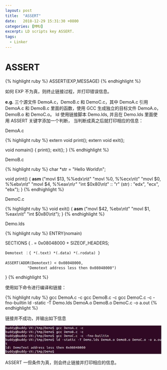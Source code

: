 ```yaml
---
layout: post
title:  "ASSERT"
date:   2018-12-29 15:31:30 +0800
categories: [MMU]
excerpt: LD scripts key ASSERT.
tags:
  - Linker
---
```


# ASSERT

{% highlight ruby %}
ASSERT(EXP,MESSAGE)
{% endhighlight %}

如何 EXP 不为真，则终止链接过程，并打印错误信息。

**e.g.** 三个源文件 DemoA.c，DemoB.c 和 DemoC.c，其中 DemoA.c 引用 DemoA.c 和 
DemoB.c 里面的函数，使用 GCC 生成独立的目标文件 DemoA.o，DemoB.o 和 DemoC.o。
ld 使用链接脚本 Demo.lds, 并且在 Demo.lds 里面使用 ASSERT 关键字添加一个判断，
当判断成真之后就打印相应的信息：

DemoA.c

{% highlight ruby %}
extern void print();
extern void exit();

void nomain()
{
    print();
    exit();
}
{% endhighlight %}

DemoB.c

{% highlight ruby %}
char *str = "Hello World\n";

void print()
{
    __asm__ ("movl $13, %%edx\n\t"
             "movl %0, %%ecx\n\t"
             "movl $0, %%ebx\n\t"
             "movl $4, %%eax\n\r"
             "int $0x80\n\t"
             :: "r" (str) : "edx", "ecx", "ebx");
}
{% endhighlight %}

DemoC.c

{% highlight ruby %}
void exit()
{
    __asm__ ("movl $42, %ebx\n\t"
             "movl $1, %eax\n\t"
             "int $0x80\n\t");
}
{% endhighlight %}

Demo.lds

{% highlight ruby %}
ENTRY(nomain)

SECTIONS
{
    . = 0x08048000 + SIZEOF_HEADERS;

    Demotext ：{ *(.text) *(.data) *(.rodata) }

    ASSERT(ADDR(Demotext) < 0x08048000,
              "Demotext address less then 0x08048000")

}
{% endhighlight %}

使用如下命令进行编译和链接：

{% highlight ruby %}
gcc DemoA.c -c
gcc DemoB.c -c
gcc DemoC.c -c -fno-builtin
ld -static -T Demo.lds DemoA.o DemoB.o DemoC.c -o a.out
{% endhighlight %}

链接并不成功，并输出如下信息

![LD](https://raw.githubusercontent.com/EmulateSpace/PictureSet/master/BiscuitOS/kernel/MMU000499.jpg)

ASSERT 一但条件为真，则会终止链接并打印相应的信息。
